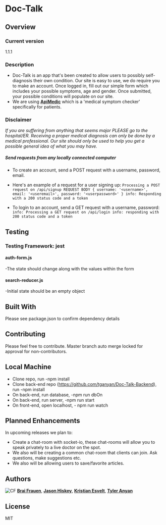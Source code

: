 # Doc-Talk

## Overview

### Current version

1.1.1

### Description
- Doc-Talk is an app that's been created to allow users to possibly self-diagnosis their own condition. Our site is easy to use, we do require 
you to make an account. Once logged in, fill out our simple form which includes your possible symptoms, age and gender.
Once submitted, your possible conditions will populate on our site.
- We are using [**ApiMedic**](https://apimedic.com/) which is a 'medical symptom checker' specifically for patients.


### Disclaimer
_If you are suffering from anything that seems major PLEASE go to the hospital/ER. Receiving a proper medical diagnosis 
can only be done by a medical professional. Our site should only be used to help you get a possible general idea of what you may have._

##### Send requests from any locally connected computer

- To create an account, send a POST request with a username, password, email.
- Here's an example of a request for a user signing up:
`Processing a POST request on /api/signup
REQUEST BODY { username: '<username>', email: '<useremail>', password: '<userpassword>' }
info: Responding with a 200 status code and a token`


- To login to an account, send a GET request with a username, password:
 `info: Processing a GET request on /api/login
   info: responding with 200 status code and a token`

## Testing

### Testing Framework: jest

#### auth-form.js

-The state should change along with the values within the form

#### search-reducer.js

-Initial state should be an empty object

## Built With

Please see package.json to confirm dependency details

## Contributing

Please feel free to contribute. Master branch auto merge locked for approval for non-contributors.

## Local Machine 

* Clone repo, run -npm install
* Clone back-end repo (https://github.com/tganyan/Doc-Talk-Backend), run -npm install
* On back-end, run database, -npm run dbOn
* On back-end, run server, -npm run start
* On front-end, open localhost, - npm run watch
 
## Planned Enhancements 

In upcoming releases we plan to:

* Create a chat-room with socket-io, these chat-rooms will allow you to speak privately to a live doctor on the spot.
* We also will be creating a common chat-room that clients can join. Ask questions, make suggestions etc. 
* We also will be allowing users to save/favorite articles.


## Authors

![CF](http://i.imgur.com/7v5ASc8.png) [**Brai Frauen**](https://github.com/ashabrai), [**Jason Hiskey**](https://github.com/jlhiskey), [**Kristian Esvelt**](https://github.com/kris3579), [**Tyler Anyan**](https://github.com/tganyan)

## License

MIT
